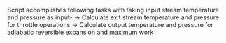 Script accomplishes following tasks with taking input stream temperature and pressure as input-
-> Calculate exit stream temperature and pressure for throttle operations
-> Calculate output temperature and pressure for adiabatic reversible expansion and maximum work
